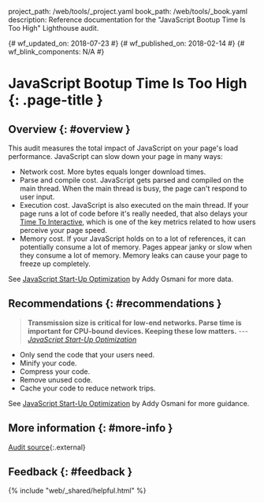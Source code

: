 project_path: /web/tools/_project.yaml book_path: /web/tools/_book.yaml description: Reference documentation for the "JavaScript Bootup Time Is Too High" Lighthouse audit.

{# wf_updated_on: 2018-07-23 #} {# wf_published_on: 2018-02-14 #} {# wf_blink_components: N/A #}

# JavaScript Bootup Time Is Too High {: .page-title }

## Overview {: #overview }

This audit measures the total impact of JavaScript on your page's load performance. JavaScript can slow down your page in many ways:

* Network cost. More bytes equals longer download times.
* Parse and compile cost. JavaScript gets parsed and compiled on the main thread. When the main thread is busy, the page can't respond to user input.
* Execution cost. JavaScript is also executed on the main thread. If your page runs a lot of code before it's really needed, that also delays your [Time To Interactive](/web/tools/lighthouse/audits/time-to-interactive), which is one of the key metrics related to how users perceive your page speed.
* Memory cost. If your JavaScript holds on to a lot of references, it can potentially consume a lot of memory. Pages appear janky or slow when they consume a lot of memory. Memory leaks can cause your page to freeze up completely.

See [JavaScript Start-Up Optimization](/web/fundamentals/performance/optimizing-content-efficiency/javascript-startup-optimization/) by Addy Osmani for more data.

## Recommendations {: #recommendations }

<blockquote>
  <b>Transmission size is critical for low-end networks. Parse time is important for
  CPU-bound devices. Keeping these low matters.</b> ---
  <cite><a href="/web/fundamentals/performance/optimizing-content-efficiency/javascript-startup-optimization/#conclusions">JavaScript Start-Up Optimization</a></cite>
</blockquote>

* Only send the code that your users need.
* Minify your code.
* Compress your code.
* Remove unused code.
* Cache your code to reduce network trips.

See [JavaScript Start-Up Optimization](/web/fundamentals/performance/optimizing-content-efficiency/javascript-startup-optimization/#network) by Addy Osmani for more guidance.

## More information {: #more-info }

[Audit source](https://github.com/GoogleChrome/lighthouse/blob/master/lighthouse-core/audits/bootup-time.js){:.external}

## Feedback {: #feedback }

{% include "web/_shared/helpful.html" %}